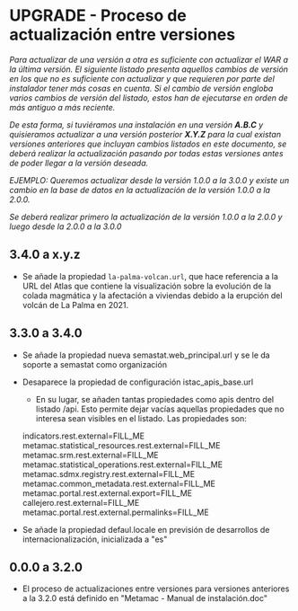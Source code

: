 # UPGRADE - Proceso de actualización entre versiones

*Para actualizar de una versión a otra es suficiente con actualizar el WAR a la última versión. El siguiente listado presenta aquellos cambios de versión en los que no es suficiente con actualizar y que requieren por parte del instalador tener más cosas en cuenta. Si el cambio de versión engloba varios cambios de versión del listado, estos han de ejecutarse en orden de más antiguo a más reciente.*

*De esta forma, si tuviéramos una instalación en una versión **A.B.C** y quisieramos actualizar a una versión posterior **X.Y.Z** para la cual existan versiones anteriores que incluyan cambios listados en este documento, se deberá realizar la actualización pasando por todas estas versiones antes de poder llegar a la versión deseada.*

*EJEMPLO: Queremos actualizar desde la versión 1.0.0 a la 3.0.0 y existe un cambio en la base de datos en la actualización de la versión 1.0.0 a la 2.0.0.*

*Se deberá realizar primero la actualización de la versión 1.0.0 a la 2.0.0 y luego desde la 2.0.0 a la 3.0.0*

## 3.4.0 a x.y.z
* Se añade la propiedad `la-palma-volcan.url`, que hace referencia a la URL del Atlas que contiene la visualización
  sobre la evolución de la colada magmática y la afectación a viviendas debido a la erupción del volcán de La Palma 
  en 2021.

## 3.3.0 a 3.4.0
* Se añade la propiedad nueva semastat.web_principal.url y se le da soporte a semastat como organización
* Desaparece la propiedad de configuración istac\_apis\_base.url
    * En su lugar, se añaden tantas propiedades como apis dentro del listado /api. Esto permite dejar vacías aquellas propiedades que no interesa sean visibles en el listado. Las propiedades son:

    indicators.rest.external=FILL_ME
    metamac.statistical_resources.rest.external=FILL_ME
    metamac.srm.rest.external=FILL_ME
    metamac.statistical_operations.rest.external=FILL_ME
    metamac.sdmx.registry.rest.external=FILL_ME
    metamac.common_metadata.rest.external=FILL_ME
    metamac.portal.rest.external.export=FILL_ME
    callejero.rest.external=FILL_ME
    metamac.portal.rest.external.permalinks=FILL_ME
* Se añade la propiedad defaul.locale en previsión de desarrollos de internacionalización, inicializada a "es"

## 0.0.0 a 3.2.0
* El proceso de actualizaciones entre versiones para versiones anteriores a la 3.2.0 está definido en "Metamac - Manual de instalación.doc"
